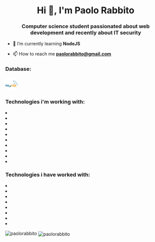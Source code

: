 <h1 align="center">Hi 👋, I'm Paolo Rabbito</h1>
<h3 align="center">Computer science student passionated about web development and recently about IT security</h3>

<!--- 🔭 I’m currently working on **my web development skills and personal projects**-->

- 🌱 I’m currently learning **NodeJS**

- 📫 How to reach me **paolorabbito@gmail.com**

<h3 align="left">Database:</h3>
<p align="left"> <a href="https://www.mysql.com/" target="_blank"> <img src="https://raw.githubusercontent.com/devicons/devicon/master/icons/mysql/mysql-original-wordmark.svg" alt="mysql" width="40" height="40"/> </a></p>
<h3 align="left">Technologies i'm working with:</h3>

<p align="left">
    <li class="list-inline-item"><i class="devicon-html5-plain"></i></li>
    <li class="list-inline-item"><i class="devicon-css3-plain"></i></li>
    <li class="list-inline-item"><i class="devicon-typescript-plain"></i></li>
    <li class="list-inline-item"><i class="devicon-angularjs-plain"></i></li>
    <li class="list-inline-item"><i class="devicon-ionic-original"></i></li>
    <li class="list-inline-item"><i class="devicon-nodejs-plain"></i></li>
    <li class="list-inline-item"><i class="devicon-bootstrap-plain"></i></li>
    <li class="list-inline-item"><i class="devicon-git-plain"></i></li>
    <li class="list-inline-item"><i class="devicon-vscode-plain"></i></li>
    <li class="list-inline-item"><i class="devicon-linux-plain"></i></li>
</p>


<h3 align="left">Technologies i have worked with:</h3>
<p align="left"> 
    <i class="devicon-processing-plain"></i>
    <li class="list-inline-item"><i class="devicon-php-plain"></i></li>
    <li class="list-inline-item"><i class="devicon-java-plain"></i></li>
    <li class="list-inline-item"><i class="devicon-laravel-plain"></i></li>
    <li class="list-inline-item"><i class="devicon-cplusplus-plain"></i></li>
    <li class="list-inline-item"><i class="devicon-spring-plain"></i></li>
    <li class="list-inline-item"><i class="devicon-mysql-plain"></i></li>
    <li class="list-inline-item"><i class="devicon-putty-plain"></i></li>
    <li class="list-inline-item"><i class="devicon-latex-original"></i></li> 
</p>

        
<p><img align="left" src="https://github-readme-stats.vercel.app/api/top-langs?username=paolorabbito&show_icons=true&theme=dark&locale=en&layout=compact" alt="paolorabbito" /></p>

<p>&nbsp;<img align="center" src="https://github-readme-stats.vercel.app/api?username=paolorabbito&show_icons=true&theme=dark&locale=en" alt="paolorabbito" /></p>

